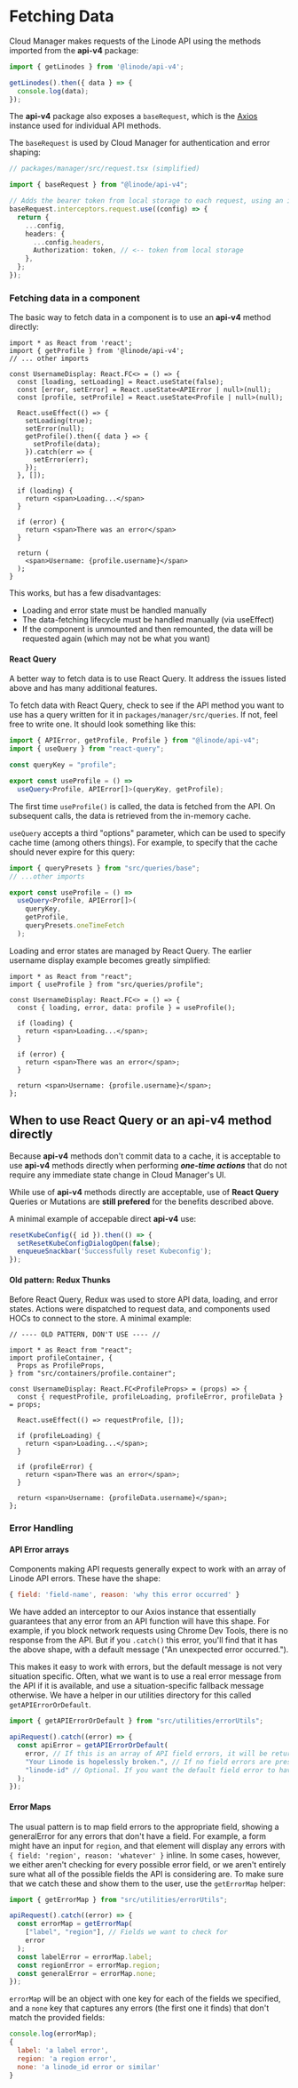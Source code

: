 # Fetching Data

Cloud Manager makes requests of the Linode API using the methods imported from the **api-v4** package:

```ts
import { getLinodes } from '@linode/api-v4';

getLinodes().then({ data } => {
  console.log(data);
});
```

The **api-v4** package also exposes a `baseRequest`, which is the [Axios](https://axios-http.com/docs/intro) instance used for individual API methods.

The `baseRequest` is used by Cloud Manager for authentication and error shaping:

```ts
// packages/manager/src/request.tsx (simplified)

import { baseRequest } from "@linode/api-v4";

// Adds the bearer token from local storage to each request, using an interceptor
baseRequest.interceptors.request.use((config) => {
  return {
    ...config,
    headers: {
      ...config.headers,
      Authorization: token, // <-- token from local storage
    },
  };
});
```

### Fetching data in a component

The basic way to fetch data in a component is to use an **api-v4** method directly:

```tsx
import * as React from 'react';
import { getProfile } from '@linode/api-v4';
// ... other imports

const UsernameDisplay: React.FC<> = () => {
  const [loading, setLoading] = React.useState(false);
  const [error, setError] = React.useState<APIError | null>(null);
  const [profile, setProfile] = React.useState<Profile | null>(null);

  React.useEffect(() => {
    setLoading(true);
    setError(null);
    getProfile().then({ data } => {
      setProfile(data);
    }).catch(err => {
      setError(err);
    });
  }, []);

  if (loading) {
    return <span>Loading...</span>
  }

  if (error) {
    return <span>There was an error</span>
  }

  return (
    <span>Username: {profile.username}</span>
  );
}
```

This works, but has a few disadvantages:

- Loading and error state must be handled manually
- The data-fetching lifecycle must be handled manually (via useEffect)
- If the component is unmounted and then remounted, the data will be requested again (which may not be what you want)

#### React Query

A better way to fetch data is to use React Query. It address the issues listed above and has many additional features.

To fetch data with React Query, check to see if the API method you want to use has a query written for it in `packages/manager/src/queries`. If not, feel free to write one. It should look something like this:

```ts
import { APIError, getProfile, Profile } from "@linode/api-v4";
import { useQuery } from "react-query";

const queryKey = "profile";

export const useProfile = () =>
  useQuery<Profile, APIError[]>(queryKey, getProfile);
```

The first time `useProfile()` is called, the data is fetched from the API. On subsequent calls, the data is retrieved from the in-memory cache.

`useQuery` accepts a third "options" parameter, which can be used to specify cache time (among others things). For example, to specify that the cache should never expire for this query:

```ts
import { queryPresets } from "src/queries/base";
// ...other imports

export const useProfile = () =>
  useQuery<Profile, APIError[]>(
    queryKey,
    getProfile,
    queryPresets.oneTimeFetch
  );
```

Loading and error states are managed by React Query. The earlier username display example becomes greatly simplified:

```tsx
import * as React from "react";
import { useProfile } from "src/queries/profile";

const UsernameDisplay: React.FC<> = () => {
  const { loading, error, data: profile } = useProfile();

  if (loading) {
    return <span>Loading...</span>;
  }

  if (error) {
    return <span>There was an error</span>;
  }

  return <span>Username: {profile.username}</span>;
};
```

## When to use React Query or an api-v4 method directly

Because **api-v4** methods don't commit data to a cache, it is acceptable to use **api-v4** methods directly
when performing ***one-time actions*** that do not require any immediate state change in Cloud Manager's UI. 

While use of **api-v4** methods directly are acceptable, use of **React Query** Queries or Mutations are **still prefered** for the benefits described above.

A minimal example of accepable direct **api-v4** use: 

```ts
resetKubeConfig({ id }).then(() => {
  setResetKubeConfigDialogOpen(false);
  enqueueSnackbar('Successfully reset Kubeconfig');
});
```

#### Old pattern: Redux Thunks

Before React Query, Redux was used to store API data, loading, and error states. Actions were dispatched to request data, and components used HOCs to connect to the store. A minimal example:

```tsx
// ---- OLD PATTERN, DON'T USE ---- //

import * as React from "react";
import profileContainer, {
  Props as ProfileProps,
} from "src/containers/profile.container";

const UsernameDisplay: React.FC<ProfileProps> = (props) => {
  const { requestProfile, profileLoading, profileError, profileData } = props;

  React.useEffect(() => requestProfile, []);

  if (profileLoading) {
    return <span>Loading...</span>;
  }

  if (profileError) {
    return <span>There was an error</span>;
  }

  return <span>Username: {profileData.username}</span>;
};
```

### Error Handling

#### API Error arrays

Components making API requests generally expect to work with an array of Linode API errors. These have the shape:

```js
{ field: 'field-name', reason: 'why this error occurred' }
```

We have added an interceptor to our Axios instance that essentially guarantees that any error from an API function will have this shape. For example, if you block network requests using Chrome Dev Tools, there is no response from the API. But if you `.catch()` this error, you'll find that it has the above shape, with a default message ("An unexpected error occurred.").

This makes it easy to work with errors, but the default message is not very situation specific. Often, what we want is to use a real error message from the API if it is available, and use a situation-specific fallback message otherwise. We have a helper in our utilities directory for this called `getAPIErrorOrDefault`.

```js
import { getAPIErrorOrDefault } from "src/utilities/errorUtils";

apiRequest().catch((error) => {
  const apiError = getAPIErrorOrDefault(
    error, // If this is an array of API field errors, it will be returned unchanged.
    "Your Linode is hopelessly broken.", // If no field errors are present, an array consisting of an error with this reason is returned.
    "linode-id" // Optional. If you want the default field error to have a `field` property, this argument will be used.
  );
});
```

#### Error Maps

The usual pattern is to map field errors to the appropriate field, showing a generalError for any errors that don't have a field. For example, a form might have an input for `region`, and that element will display any errors with `{ field: 'region', reason: 'whatever' }` inline. In some cases, however, we either aren't checking for every possible error field, or we aren't entirely sure what all of the possible fields the API is considering are. To make sure that we catch these and show them to the user, use the `getErrorMap` helper:

```js
import { getErrorMap } from "src/utilities/errorUtils";

apiRequest().catch((error) => {
  const errorMap = getErrorMap(
    ["label", "region"], // Fields we want to check for
    error
  );
  const labelError = errorMap.label;
  const regionError = errorMap.region;
  const generalError = errorMap.none;
});
```

`errorMap` will be an object with one key for each of the fields we specified, and a `none` key that captures any errors (the first
one it finds) that don't match the provided fields:

```js
console.log(errorMap);
{
  label: 'a label error',
  region: 'a region error',
  none: 'a linode_id error or similar'
}
```
